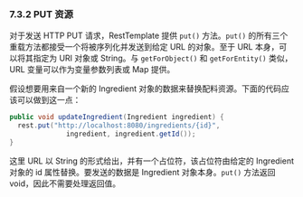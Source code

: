 ### 7.3.2 PUT 资源

对于发送 HTTP PUT 请求，RestTemplate 提供 `put()` 方法。`put()` 的所有三个重载方法都接受一个将被序列化并发送到给定 URL 的对象。至于 URL 本身，可以将其指定为 URI 对象或 String。与 `getForObject()` 和 `getForEntity()` 类似，URL 变量可以作为变量参数列表或 Map 提供。

假设想要用来自一个新的 Ingredient 对象的数据来替换配料资源。下面的代码应该可以做到这一点：

```java
public void updateIngredient(Ingredient ingredient) {
  rest.put("http://localhost:8080/ingredients/{id}",
              ingredient, ingredient.getId());
}
```

这里 URL 以 String 的形式给出，并有一个占位符，该占位符由给定的 Ingredient 对象的 id 属性替换。要发送的数据是 Ingredient 对象本身。`put()` 方法返回 void，因此不需要处理返回值。


